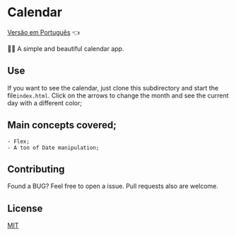 # Calendar

<a href="https://github.com/ItaloPussi/simpleProjectsJS/blob/master/calendar/readme.pt.md">Versão em Português</a> 👈

📅📆 A simple and beautiful calendar app.

## Use

If you want to see the calendar, just clone this subdirectory and start the file```index.html```.
Click on the arrows to change the month and see the current day with a different color;

## Main concepts covered;
	- Flex;
    - A ton of Date manipulation;

## Contributing
Found a BUG? Feel free to open a issue. Pull requests also are welcome.

## License
[MIT](https://choosealicense.com/licenses/mit/)